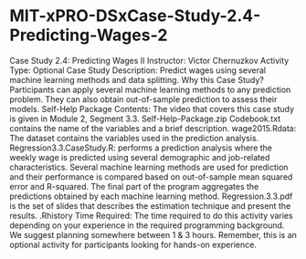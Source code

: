 # MIT-xPRO-DSxCase-Study-2.4-Predicting-Wages-2
Case Study 2.4: Predicting Wages II Instructor: Victor Chernuzkov Activity Type: Optional  Case Study Description: Predict wages using several machine learning methods and data splitting. Why this Case Study? Participants can apply several machine learning methods to any prediction problem. They can also obtain out-of-sample prediction to assess their models. Self-Help Package Contents:   The video that covers this case study is given in Module 2, Segment 3.3.  Self-Help-Package.zip  Codebook.txt contains the name of the variables and a brief description. wage2015.Rdata: The dataset contains the variables used in the prediction analysis. Regression3.3.CaseStudy.R: performs a prediction analysis where the weekly wage is predicted using several demographic and job-related characteristics. Several machine learning methods are used for prediction and their performance is compared based on out-of-sample mean squared error and R-squared. The final part of the program aggregates the predictions obtained by each machine learning method. Regression.3.3.pdf is the set of slides that describes the estimation technique and present the results. .Rhistory Time Required: The time required to do this activity varies depending on your experience in the required programming background. We suggest planning somewhere between 1 &amp; 3 hours. Remember, this is an optional activity for participants looking for hands-on experience.
